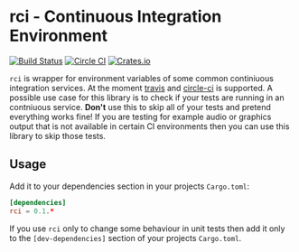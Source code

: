 # rci - Continuous Integration Environment

[![Build Status](https://travis-ci.org/klingtnet/rci.svg?branch=master)](https://travis-ci.org/klingtnet/rci) [![Circle CI](https://circleci.com/gh/klingtnet/rci.svg?style=svg)](https://circleci.com/gh/klingtnet/rci) [![Crates.io](https://img.shields.io/crates/v/rustc-serialize.svg)](https://crates.io/crates/rci)

`rci` is wrapper for environment variables of some common continiuous integration services.
At the moment [travis](https://travis-ci.org/) and [circle-ci](https://circleci.com/) is supported.
A possible use case for this library is to check if your tests are running in an contniuous
service.
**Don't** use this to skip all of your tests and pretend everything works fine!
If you are testing for example audio or graphics output
that is not available in certain CI environments
then you can use this library to skip those tests.

## Usage

Add it to your dependencies section in your projects `Cargo.toml`:

```toml
[dependencies]
rci = 0.1.*
```

If you use `rci` only to change some behaviour in unit tests then add it only to the `[dev-dependencies]` section of your projects `Cargo.toml`.
